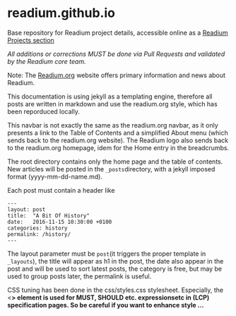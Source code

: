 # readium.github.io
Base repository for Readium project details, accessible online as a [Readium Projects section](http://readium.github.io)

*All additions or corrections MUST be done via Pull Requests and validated by the Readium core team.* 

Note: The [Readium.org](http://readium.org) website offers primary information and news about Readium.

This documentation is using jekyll as a templating engine, therefore all posts are written in markdown and use the readium.org style, which has been reporduced locally. 

This navbar is not exactly the same as the readium.org navbar, as it only presents a link to the Table of Contents and a simplified About menu (which sends back to the readium.org website). The Readium logo also sends back to the readium.org homepage, idem for the Home entry in the breadcrumbs. 

The root directory contains only the home page and the table of contents. New articles will be posted in the `_posts`directory, with a jekyll imposed format (yyyy-mm-dd-name.md).

Each post must contain a header like 

```
---
layout: post
title:  "A Bit Of History"
date:   2016-11-15 10:30:00 +0100
categories: history
permalink: /history/
---
```

The layout parameter must be `post`(it triggers the proper template in `_layouts`), the title will appear as h1 in the post, the date also appear in the post and will be used to sort latest posts, the category is free, but may be used to group posts later, the permalink is useful.

CSS tuning has been done in the css/styles.css stylesheet. Especially, the <<b>> element is used for MUST, SHOULD etc. expressionsetc in  (LCP) specification pages. So be careful if you want to enhance style ...

 